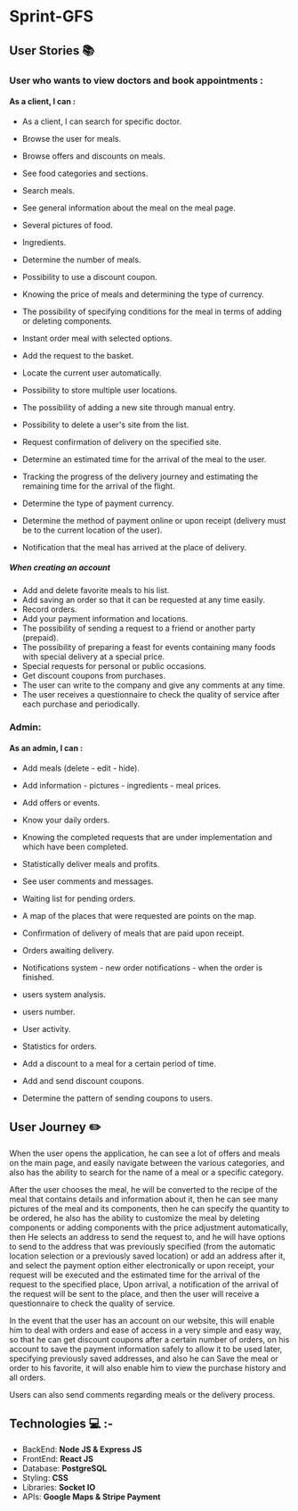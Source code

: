 # Sprint-GFS

## **User Stories**  :books: 

### **User who wants to view doctors and book appointments** : 
   #### As a client, I can : 

- As a client, I can search for specific doctor.
- Browse the user for meals.
- Browse offers and discounts on meals.
- See food categories and sections.
- Search meals.

- See general information about the meal on the meal page.
- Several pictures of food.
- Ingredients.
- Determine the number of meals.
- Possibility to use a discount coupon.
- Knowing the price of meals and determining the type of currency.
- The possibility of specifying conditions for the meal in terms of adding or deleting components.
- Instant order meal with selected options.
- Add the request to the basket.

- Locate the current user automatically.
- Possibility to store multiple user locations.
- The possibility of adding a new site through manual entry.
- Possibility to delete a user's site from the list.
- Request confirmation of delivery on the specified site.
- Determine an estimated time for the arrival of the meal to the user.
- Tracking the progress of the delivery journey and estimating the remaining time for the arrival of the flight.

- Determine the type of payment currency.
- Determine the method of payment online or upon receipt (delivery must be to the current location of the user).
- Notification that the meal has arrived at the place of delivery.

##### When creating an account
- Add and delete favorite meals to his list.
- Add saving an order so that it can be requested at any time easily.
- Record orders.
- Add your payment information and locations.
- The possibility of sending a request to a friend or another party (prepaid).
- The possibility of preparing a feast for events containing many foods with special delivery at a special price.
- Special requests for personal or public occasions.
- Get discount coupons from purchases.
- The user can write to the company and give any comments at any time.
- The user receives a questionnaire to check the quality of service after each purchase and periodically.

### **Admin**: 
   #### As an admin, I can : 
   
- Add meals (delete - edit - hide).
- Add information - pictures - ingredients - meal prices.
- Add offers or events.
- Know your daily orders.
- Knowing the completed requests that are under implementation and which have been completed.
- Statistically deliver meals and profits.
- See user comments and messages.
- Waiting list for pending orders.

- A map of the places that were requested are points on the map.
- Confirmation of delivery of meals that are paid upon receipt.
- Orders awaiting delivery.
- Notifications system - new order notifications - when the order is finished.

- users system analysis.
- users number.
- User activity.
- Statistics for orders.

- Add a discount to a meal for a certain period of time.
- Add and send discount coupons.
- Determine the pattern of sending coupons to users.


## **User Journey**  :pencil2:

When the user opens the application, he can see a lot of offers and meals on the main page, and easily navigate between the various categories, and also has the ability to search for the name of a meal or a specific category.

After the user chooses the meal, he will be converted to the recipe of the meal that contains details and information about it, then he can see many pictures of the meal and its components, then he can specify the quantity to be ordered, he also has the ability to customize the meal by deleting components or adding components with the price adjustment automatically, then He selects an address to send the request to, and he will have options to send to the address that was previously specified (from the automatic location selection or a previously saved location) or add an address after it, and select the payment option either electronically or upon receipt, your request will be executed and the estimated time for the arrival of the request to the specified place, Upon arrival, a notification of the arrival of the request will be sent to the place, and then the user will receive a questionnaire to check the quality of service.
 
In the event that the user has an account on our website, this will enable him to deal with orders and ease of access in a very simple and easy way, so that he can get discount coupons after a certain number of orders, on his account to save the payment information safely to allow it to be used later, specifying previously saved addresses, and also he can Save the meal or order to his favorite, it will also enable him to view the purchase history and all orders.

Users can also send comments regarding meals or the delivery process.


## **Technologies** :computer: :-

- BackEnd: **Node JS & Express JS**
- FrontEnd: **React JS**
- Database: **PostgreSQL**
- Styling: **CSS**
- Libraries: **Socket IO**
- APIs: **Google Maps & Stripe Payment**


